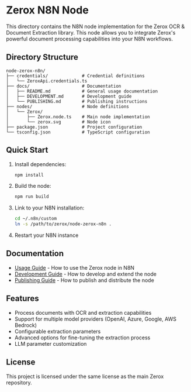 # Zerox N8N Node

This directory contains the N8N node implementation for the Zerox OCR & Document Extraction library. This node allows you to integrate Zerox's powerful document processing capabilities into your N8N workflows.

## Directory Structure

```
node-zerox-n8n/
├── credentials/             # Credential definitions
│   └── ZeroxApi.credentials.ts
├── docs/                    # Documentation
│   ├── README.md            # General usage documentation
│   ├── DEVELOPMENT.md       # Development guide
│   └── PUBLISHING.md        # Publishing instructions
├── nodes/                   # Node definitions
│   └── Zerox/
│       ├── Zerox.node.ts    # Main node implementation
│       └── zerox.svg        # Node icon
├── package.json             # Project configuration
└── tsconfig.json            # TypeScript configuration
```

## Quick Start

1. Install dependencies:

   ```bash
   npm install
   ```

2. Build the node:

   ```bash
   npm run build
   ```

3. Link to your N8N installation:

   ```bash
   cd ~/.n8n/custom
   ln -s /path/to/zerox/node-zerox-n8n .
   ```

4. Restart your N8N instance

## Documentation

- [Usage Guide](./docs/README.md) - How to use the Zerox node in N8N
- [Development Guide](./docs/DEVELOPMENT.md) - How to develop and extend the node
- [Publishing Guide](./docs/PUBLISHING.md) - How to publish and distribute the node

## Features

- Process documents with OCR and extraction capabilities
- Support for multiple model providers (OpenAI, Azure, Google, AWS Bedrock)
- Configurable extraction parameters
- Advanced options for fine-tuning the extraction process
- LLM parameter customization

## License

This project is licensed under the same license as the main Zerox repository.
